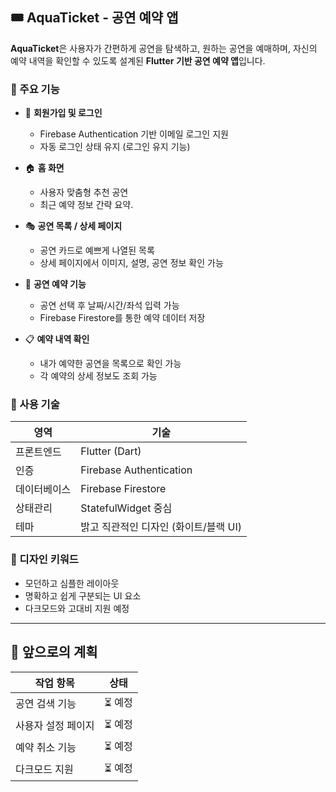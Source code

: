 ## 🎟️ AquaTicket - 공연 예약 앱

**AquaTicket**은 사용자가 간편하게 공연을 탐색하고, 원하는 공연을 예매하며, 자신의 예약 내역을 확인할 수 있도록 설계된 **Flutter 기반 공연 예약 앱**입니다.

### 🔑 주요 기능

- 🔐 **회원가입 및 로그인**
  - Firebase Authentication 기반 이메일 로그인 지원
  - 자동 로그인 상태 유지 (로그인 유지 기능)

- 🏠 **홈 화면**
  - 사용자 맞춤형 추천 공연
  - 최근 예약 정보 간략 요약.

- 🎭 **공연 목록 / 상세 페이지**
  - 공연 카드로 예쁘게 나열된 목록
  - 상세 페이지에서 이미지, 설명, 공연 정보 확인 가능

- 🎫 **공연 예약 기능**
  - 공연 선택 후 날짜/시간/좌석 입력 가능
  - Firebase Firestore를 통한 예약 데이터 저장

- 📋 **예약 내역 확인**
  - 내가 예약한 공연을 목록으로 확인 가능
  - 각 예약의 상세 정보도 조회 가능

### 🧩 사용 기술

| 영역        | 기술            |
|-------------|-----------------|
| 프론트엔드   | Flutter (Dart)   |
| 인증        | Firebase Authentication |
| 데이터베이스 | Firebase Firestore |
| 상태관리    | StatefulWidget 중심 |
| 테마        | 밝고 직관적인 디자인 (화이트/블랙 UI) |

### 🎨 디자인 키워드

- 모던하고 심플한 레이아웃
- 명확하고 쉽게 구분되는 UI 요소
- 다크모드와 고대비 지원 예정

---

## 🚀 앞으로의 계획

| 작업 항목             | 상태   |
|----------------------|--------|
| 공연 검색 기능         | ⏳ 예정 |
| 사용자 설정 페이지      | ⏳ 예정 |
| 예약 취소 기능         | ⏳ 예정 |
| 다크모드 지원         | ⏳ 예정 |
